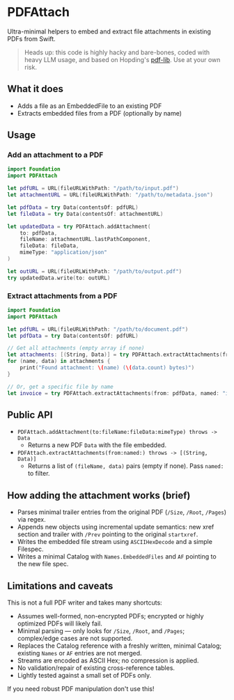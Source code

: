 # PDFAttach

Ultra-minimal helpers to embed and extract file attachments in existing PDFs from Swift.

> Heads up: this code is highly hacky and bare-bones, coded with heavy LLM usage, and based on Hopding's [pdf-lib](https://github.com/Hopding/pdf-lib). Use at your own risk.

## What it does

- Adds a file as an EmbeddedFile to an existing PDF
- Extracts embedded files from a PDF (optionally by name)


## Usage

### Add an attachment to a PDF

```swift
import Foundation
import PDFAttach

let pdfURL = URL(fileURLWithPath: "/path/to/input.pdf")
let attachmentURL = URL(fileURLWithPath: "/path/to/metadata.json")

let pdfData = try Data(contentsOf: pdfURL)
let fileData = try Data(contentsOf: attachmentURL)

let updatedData = try PDFAttach.addAttachment(
    to: pdfData,
    fileName: attachmentURL.lastPathComponent,
    fileData: fileData,
    mimeType: "application/json"
)

let outURL = URL(fileURLWithPath: "/path/to/output.pdf")
try updatedData.write(to: outURL)
```

### Extract attachments from a PDF

```swift
import Foundation
import PDFAttach

let pdfURL = URL(fileURLWithPath: "/path/to/document.pdf")
let pdfData = try Data(contentsOf: pdfURL)

// Get all attachments (empty array if none)
let attachments: [(String, Data)] = try PDFAttach.extractAttachments(from: pdfData)
for (name, data) in attachments {
    print("Found attachment: \(name) (\(data.count) bytes)")
}

// Or, get a specific file by name
let invoice = try PDFAttach.extractAttachments(from: pdfData, named: "invoice.json").first
```

## Public API

- `PDFAttach.addAttachment(to:fileName:fileData:mimeType) throws -> Data`
  - Returns a new PDF `Data` with the file embedded.
- `PDFAttach.extractAttachments(from:named:) throws -> [(String, Data)]`
  - Returns a list of `(fileName, data)` pairs (empty if none). Pass `named:` to filter.

## How adding the attachment works (brief)

- Parses minimal trailer entries from the original PDF (`/Size`, `/Root`, `/Pages`) via regex.
- Appends new objects using incremental update semantics: new xref section and trailer with `/Prev` pointing to the original `startxref`.
- Writes the embedded file stream using `ASCIIHexDecode` and a simple Filespec.
- Writes a minimal Catalog with `Names.EmbeddedFiles` and `AF` pointing to the new file spec.

## Limitations and caveats

This is not a full PDF writer and takes many shortcuts:

- Assumes well-formed, non-encrypted PDFs; encrypted or highly optimized PDFs will likely fail.
- Minimal parsing — only looks for `/Size`, `/Root`, and `/Pages`; complex/edge cases are not supported.
- Replaces the Catalog reference with a freshly written, minimal Catalog; existing `Names` or `AF` entries are not merged.
- Streams are encoded as ASCII Hex; no compression is applied.
- No validation/repair of existing cross-reference tables.
- Lightly tested against a small set of PDFs only.

If you need robust PDF manipulation don't use this!
